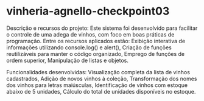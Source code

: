# vinheria-agnello-checkpoint03

Descrição e recursos do projeto:
Este sistema foi desenvolvido para facilitar o controle de uma adega de vinhos, com foco em boas práticas de programação. Entre os recursos aplicados estão:
Exibição interativa de informações utilizando console.log() e alert(),
Criação de funções reutilizáveis para manter o código organizado,
Emprego de funções de ordem superior,
Manipulação de listas e objetos.

Funcionalidades desenvolvidas:
Visualização completa da lista de vinhos cadastrados,
Adição de novos vinhos à coleção,
Transformação dos nomes dos vinhos para letras maiúsculas,
Identificação de vinhos com estoque abaixo de 5 unidades,
Cálculo do total de unidades disponíveis no estoque.

